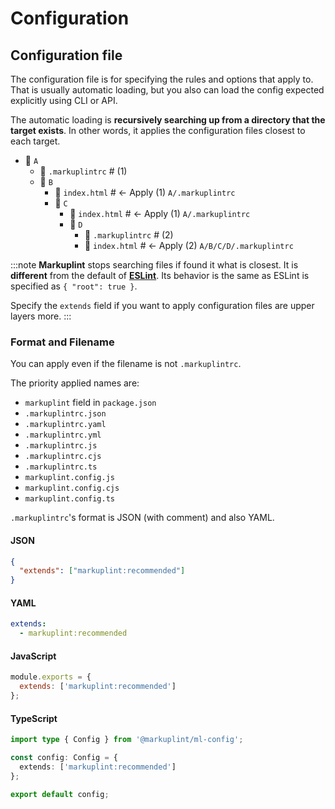 # Configuration

## Configuration file

The configuration file is for specifying the rules and options that apply to. That is usually automatic loading, but you also can load the config expected explicitly using CLI or API.

The automatic loading is **recursively searching up from a directory that the target exists**. In other words, it applies the configuration files closest to each target.

<file-tree>

- 📂 `A`
  - 📄 `.markuplintrc` # (1)
  - 📂 `B`
    - 📄 `index.html` # <- Apply (1) `A/.markuplintrc`
    - 📂 `C`
      - 📄 `index.html` # <- Apply (1) `A/.markuplintrc`
      - 📂 `D`
        - 📄 `.markuplintrc` # (2)
        - 📄 `index.html` # <- Apply (2) `A/B/C/D/.markuplintrc`

</file-tree>

:::note
**Markuplint** stops searching files if found it what is closest. It is **different** from the default of [**ESLint**](https://eslint.org/docs/latest/user-guide/configuring/configuration-files#cascading-and-hierarchy). Its behavior is the same as ESLint is specified as `{ "root": true }`.

Specify the `extends` field if you want to apply configuration files are upper layers more.
:::

### Format and Filename

You can apply even if the filename is not `.markuplintrc`.

The priority applied names are:

- `markuplint` field in `package.json`
- `.markuplintrc.json`
- `.markuplintrc.yaml`
- `.markuplintrc.yml`
- `.markuplintrc.js`
- `.markuplintrc.cjs`
- `.markuplintrc.ts`
- `markuplint.config.js`
- `markuplint.config.cjs`
- `markuplint.config.ts`

`.markuplintrc`'s format is JSON (with comment) and also YAML.

#### JSON

```json
{
  "extends": ["markuplint:recommended"]
}
```
#### YAML

```yaml
extends:
  - markuplint:recommended
```

#### JavaScript

```js
module.exports = {
  extends: ['markuplint:recommended']
};
```

#### TypeScript

```ts
import type { Config } from '@markuplint/ml-config';

const config: Config = {
  extends: ['markuplint:recommended']
};

export default config;
```
